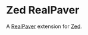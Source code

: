 # Zed RealPaver

A [RealPaver](https://github.com/realpaver/realpaver) extension for [Zed](https://zed.dev).


